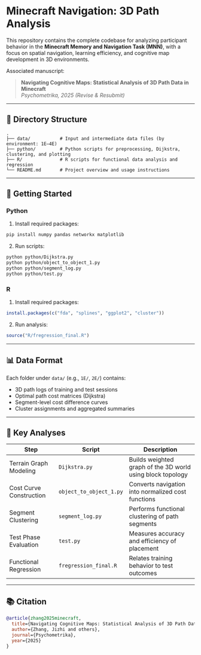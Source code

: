 # Minecraft Navigation: 3D Path Analysis

This repository contains the complete codebase for analyzing participant behavior in the **Minecraft Memory and Navigation Task (MNN)**, with a focus on spatial navigation, learning efficiency, and cognitive map development in 3D environments.

Associated manuscript:

> **Navigating Cognitive Maps: Statistical Analysis of 3D Path Data in Minecraft**  
> *Psychometrika, 2025 (Revise & Resubmit)*

---

## 📁 Directory Structure

```
.
├── data/           # Input and intermediate data files (by environment: 1E–4E)
├── python/         # Python scripts for preprocessing, Dijkstra, clustering, and plotting
├── R/              # R scripts for functional data analysis and regression
└── README.md       # Project overview and usage instructions
```

---

## 🚀 Getting Started

### Python

1. Install required packages:
```bash
pip install numpy pandas networkx matplotlib
```

2. Run scripts:
```bash
python python/Dijkstra.py
python python/object_to_object_1.py
python python/segment_log.py
python python/test.py
```

### R

1. Install required packages:
```r
install.packages(c("fda", "splines", "ggplot2", "cluster"))
```

2. Run analysis:
```r
source("R/fregression_final.R")
```

---

## 📊 Data Format

Each folder under `data/` (e.g., `1E/`, `2E/`) contains:

- 3D path logs of training and test sessions
- Optimal path cost matrices (Dijkstra)
- Segment-level cost difference curves
- Cluster assignments and aggregated summaries

---

## 🧠 Key Analyses

| Step                     | Script                        | Description                                        |
|--------------------------|-------------------------------|----------------------------------------------------|
| Terrain Graph Modeling   | `Dijkstra.py`                 | Builds weighted graph of the 3D world using block topology |
| Cost Curve Construction  | `object_to_object_1.py`       | Converts navigation into normalized cost functions |
| Segment Clustering       | `segment_log.py`              | Performs functional clustering of path segments    |
| Test Phase Evaluation    | `test.py`                     | Measures accuracy and efficiency of placement      |
| Functional Regression    | `fregression_final.R`         | Relates training behavior to test outcomes         |

---

## 📚 Citation

```bibtex
@article{zhang2025minecraft,
  title={Navigating Cognitive Maps: Statistical Analysis of 3D Path Data in Minecraft},
  author={Zhang, Jizhi and others},
  journal={Psychometrika},
  year={2025}
}
```
